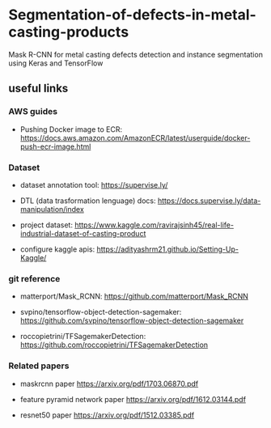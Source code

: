 # Segmentation-of-defects-in-metal-casting-products

Mask R-CNN for metal casting defects detection and instance segmentation using Keras and TensorFlow

## useful links

### AWS guides

- Pushing Docker image to ECR: <https://docs.aws.amazon.com/AmazonECR/latest/userguide/docker-push-ecr-image.html>

### Dataset

- dataset annotation tool: <https://supervise.ly/>

- DTL (data trasformation lenguage) docs: <https://docs.supervise.ly/data-manipulation/index>

- project dataset: <https://www.kaggle.com/ravirajsinh45/real-life-industrial-dataset-of-casting-product>

- configure kaggle apis: <https://adityashrm21.github.io/Setting-Up-Kaggle/>

### git reference

- matterport/Mask_RCNN: <https://github.com/matterport/Mask_RCNN>

- svpino/tensorflow-object-detection-sagemaker: <https://github.com/svpino/tensorflow-object-detection-sagemaker>

- roccopietrini/TFSagemakerDetection: <https://github.com/roccopietrini/TFSagemakerDetection>

### Related papers

- maskrcnn paper <https://arxiv.org/pdf/1703.06870.pdf>

- feature pyramid network paper <https://arxiv.org/pdf/1612.03144.pdf>

- resnet50 paper <https://arxiv.org/pdf/1512.03385.pdf>
